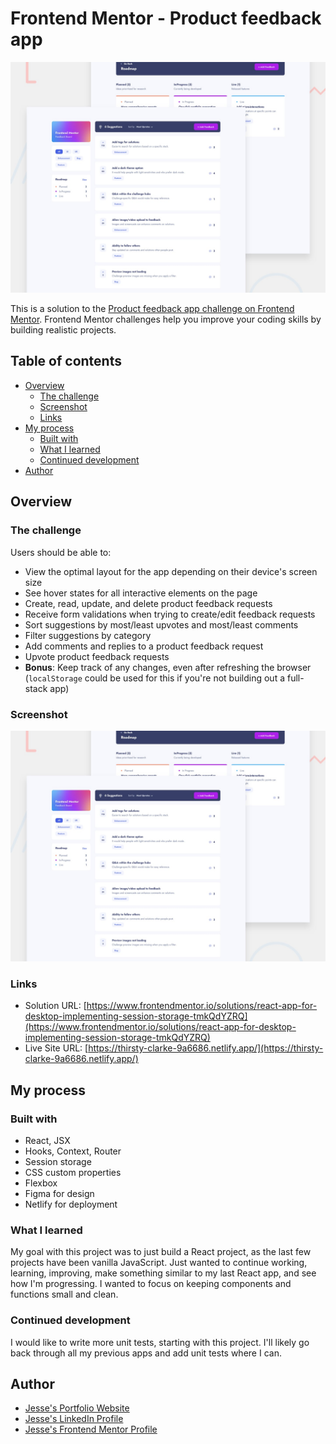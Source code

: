 # Frontend Mentor - Product feedback app

![Design preview for the Product feedback app coding challenge](./preview.jpg)

This is a solution to the [Product feedback app challenge on Frontend Mentor](https://www.frontendmentor.io/challenges/product-feedback-app-wbvUYqjR6). Frontend Mentor challenges help you improve your coding skills by building realistic projects.

## Table of contents

- [Overview](#overview)
  - [The challenge](#the-challenge)
  - [Screenshot](#screenshot)
  - [Links](#links)
- [My process](#my-process)
  - [Built with](#built-with)
  - [What I learned](#what-i-learned)
  - [Continued development](#continued-development)
- [Author](#author)

## Overview

### The challenge

Users should be able to:

- View the optimal layout for the app depending on their device's screen size
- See hover states for all interactive elements on the page
- Create, read, update, and delete product feedback requests
- Receive form validations when trying to create/edit feedback requests
- Sort suggestions by most/least upvotes and most/least comments
- Filter suggestions by category
- Add comments and replies to a product feedback request
- Upvote product feedback requests
- **Bonus**: Keep track of any changes, even after refreshing the browser (`localStorage` could be used for this if you're not building out a full-stack app)

### Screenshot

![Design preview for the Product feedback app coding challenge](./preview.jpg)

### Links

- Solution URL: [https://www.frontendmentor.io/solutions/react-app-for-desktop-implementing-session-storage-tmkQdYZRQ](https://www.frontendmentor.io/solutions/react-app-for-desktop-implementing-session-storage-tmkQdYZRQ)
- Live Site URL: [https://thirsty-clarke-9a6686.netlify.app/](https://thirsty-clarke-9a6686.netlify.app/)

## My process

### Built with

- React, JSX
- Hooks, Context, Router
- Session storage
- CSS custom properties
- Flexbox
- Figma for design
- Netlify for deployment

### What I learned

My goal with this project was to just build a React project, as the last few projects have been vanilla JavaScript. Just wanted to continue working, learning, improving, make something similar to my last React app, and see how I'm progressing. I wanted to focus on keeping components and functions small and clean.

### Continued development

I would like to write more unit tests, starting with this project. I'll likely go back through all my previous apps and add unit tests where I can.

## Author

- [Jesse's Portfolio Website](https://www.codebyronda.com)
- [Jesse's LinkedIn Profile](https://www.linkedin.com/in/jesse-ronda-46a6a1205)
- [Jesse's Frontend Mentor Profile](https://www.frontendmentor.io/profile/jesse10930)

